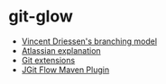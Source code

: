 # git-glow

* [Vincent Driessen's branching model](http://nvie.com/posts/a-successful-git-branching-model/)
* [Atlassian explanation](https://www.atlassian.com/git/tutorials/comparing-workflows/gitflow-workflow)
* [Git extensions](https://github.com/nvie/gitflow)
* [JGit Flow Maven Plugin](http://jgitflow.bitbucket.org/)
